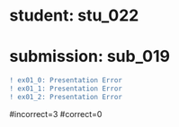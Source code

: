 # student: stu_022
# submission: sub_019

```diff
! ex01_0: Presentation Error
! ex01_1: Presentation Error
! ex01_2: Presentation Error
```
#incorrect=3
#correct=0
